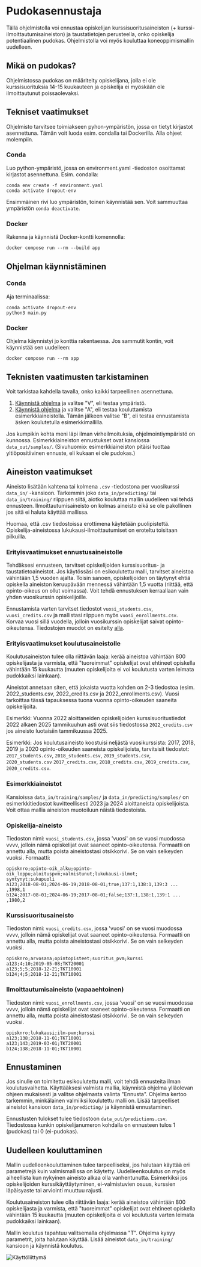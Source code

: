 # Pudokasennustaja

Tällä ohjelmistolla voi ennustaa opiskelijan kurssisuoritusaineiston (+ kurssi-ilmoittautumisaineiston) ja taustatietojen perusteella, onko opiskelija potentiaalinen pudokas. Ohjelmistolla voi myös kouluttaa koneoppimismallin uudelleen.

## Mikä on pudokas?

Ohjelmistossa pudokas on määritelty opiskelijana, jolla ei ole kurssisuorituksia 14-15 kuukauteen ja opiskelija ei myöskään ole ilmoittautunut poissaolevaksi.

## Tekniset vaatimukset

Ohjelmisto tarvitsee toimiakseen pyhon-ympäristön, jossa on tietyt kirjastot asennettuna. Tämän voit luoda esim. condalla tai Dockerilla. Alla ohjeet molempiin.

### Conda
Luo python-ympäristö, jossa on environment.yaml -tiedoston osoittamat kirjastot asennettuna. Esim. condalla: 
```
conda env create -f environment.yaml
conda activate dropout-env
```
Ensimmäinen rivi luo ympäristön, toinen käynnistää sen. Voit sammuuttaa ympäristön ```conda deactivate```.

### Docker

Rakenna ja käynnistä Docker-kontti komennolla:
```
docker compose run --rm --build app
```

## Ohjelman käynnistäminen

### Conda
Aja terminaalissa:
```
conda activate dropout-env
python3 main.py
```

### Docker
Ohjelma käynnistyi jo konttia rakentaessa. Jos sammutit kontin, voit käynnistää sen uudelleen:
```
docker compose run --rm app
```

## Teknisten vaatimusten tarkistaminen

Voit tarkistaa kahdella tavalla, onko kaikki tarpeellinen asennettuna.
1. [Käynnistä ohjelma](#ohjelman-käynnistäminen) ja valitse "V", eli testaa ympäristö.
2. [Käynnistä ohjelma](#ohjelman-käynnistäminen) ja valitse "A", eli testaa kouluttamista esimerkkiaineistolla. Tämän jälkeen valitse "B", eli testaa ennustamista äsken koulutetulla esimerkkimallilla.

Jos kumpikin kohta meni läpi ilman virheilmoituksia, ohjelmointiympäristö on kunnossa. Esimerkkiaineiston ennustukset ovat kansiossa ```data_out/samples/```. (Sivuhuomio: esimerkkiaineiston pitäisi tuottaa yltiöpositiivinen ennuste, eli kukaan ei ole pudokas.)

## Aineiston vaatimukset

Aineisto lisätään kahtena tai kolmena ```.csv``` -tiedostona per vuosikurssi ```data_in/``` -kansioon. Tarkemmin joko ```data_in/predicting/``` tai ```data_in/training/``` riippuen siitä, aiotko kouluttaa mallin uudelleen vai tehdä ennusteen.
Ilmoittautumisaineisto on kolmas aineisto eikä se ole pakollinen jos sitä ei haluta käyttää mallissa.

Huomaa, että .csv tiedostoissa erottimena käytetään puolipistettä. Opiskelija-aineistossa lukukausi-ilmoittautumiset on eroteltu toisitaan pilkuilla.

### Erityisvaatimukset ennustusaineistolle

Tehdäksesi ennusteen, tarvitset opiskelijoiden kurssisuoritus- ja taustatietoaineistot. Jos käytössäsi on esikoulutettu malli, tarvitset aineistoa vähintään 1,5 vuoden ajalta. Toisin sanoen, opiskelijoiden on täytynyt ehtiä opiskella aineiston keruupävään mennessä vähintään 1,5 vuotta (riittää, että opinto-oikeus on ollut voimassa). Voit tehdä ennustuksen kerraallaan vain yhden vuosikurssin opiskelijoille.

Ennustamista varten tarvitset tiedostot ```vuosi_students.csv```, ```vuosi_credits.csv``` ja mallistasi riippuen myös ```vuosi_enrollments.csv```. Korvaa vuosi sillä vuodella, jolloin vuosikurssin opiskelijat saivat opinto-oikeutensa. Tiedostojen muodot on esitelty [alla](#opiskelija-aineisto).

### Erityisvaatimukset koulutusaineistolle

Koulutusaineiston tulee olla riittävän laaja: kerää aineistoa vähintään 800 opiskelijasta ja varmista, että "tuoreimmat" opiskelijat ovat ehtineet opiskella vähintään 15 kuukautta (muuten opiskelijoita ei voi koulutusta varten leimata pudokkaiksi lainkaan).

Aineistot annetaan siten, että jokaista vuotta kohden on 2-3 tiedostoa (esim. 2022_students.csv, 2022_credits.csv ja 2022_enrollments.csv).
Vuosi tarkoittaa tässä tapauksessa tuona vuonna opinto-oikeuden saaneita opiskelijoita.

Esimerkki: Vuonna 2022 aloittaneiden opiskelijoiden kurssisuoritustiedot 2022 alkaen 2025 tammikuuhun asti ovat siis tiedostossa ```2022_credits.csv``` jos aineisto luotaisiin tammikuussa 2025.

Esimerkki: Jos koulutusaineisto koostuisi neljästä vuosikurssista: 2017, 2018, 2019 ja 2020 opinto-oikeuden saaneista opiskelijoista, tarvitsisit tiedostot: ```2017_students.csv```, ```2018_students.csv```, ```2019_students.csv```, ```2020_students.csv``` ```2017_credits.csv```, ```2018_credits.csv```, ```2019_credits.csv```, ```2020_credits.csv```.

### Esimerkkiaineistot

Kansioissa ```data_in/training/samples/``` ja  ```data_in/predicting/samples/``` on esimerkkitiedostot kuvitteellisesti 2023 ja 2024 aloittaneista opiskelijoista. Voit ottaa mallia aineiston muotoiluun näistä tiedostoista.

### Opiskelija-aineisto
Tiedoston nimi: ```vuosi_students.csv```, jossa 'vuosi' on se vuosi muodossa vvvv, jolloin nämä opiskelijat ovat saaneet opinto-oikeutensa.
Formaatti on annettu alla, mutta poista aineistostasi otsikkorivi. Se on vain selkeyden vuoksi.
Formaatti:
```
opisknro;opinto-oik_alku;opinto-oik_loppu;aloituspvm;valmistunut;lukukausi-ilmot;
syntynyt;sukupuoli
a123;2018-08-01;2024-06-19;2018-08-01;true;137:1,138:1,139:3 ... ,1998,1
b124;2017-08-01;2024-06-19;2017-08-01;false;137:1,138:1,139:1 ... ,1980,2
```
### Kurssisuoritusaineisto
Tiedoston nimi: ```vuosi_credits.csv```, jossa 'vuosi' on se vuosi muodossa vvvv, jolloin nämä opiskelijat ovat saaneet opinto-oikeutensa.
Formaatti on annettu alla, mutta poista aineistostasi otsikkorivi. Se on vain selkeyden vuoksi.
```
opisknro;arvosana;opintopisteet;suoritus_pvm;kurssi
a123;4;10;2019-05-08;TKT20001
a123;5;5;2018-12-21;TKT10001
b124;4;5;2018-12-21;TKT10001
```

### Ilmoittautumisaineisto (vapaaehtoinen)
Tiedoston nimi: ```vuosi_enrollments.csv```, jossa 'vuosi' on se vuosi muodossa vvvv, jolloin nämä opiskelijat ovat saaneet opinto-oikeutensa.
Formaatti on annettu alla, mutta poista aineistostasi otsikkorivi. Se on vain selkeyden vuoksi.
```
opisknro;lukukausi;ilm-pvm;kurssi
a123;138;2018-11-01;TKT10001
a123;143;2019-03-01;TKT20001
b124;138;2018-11-01;TKT10001
```

## Ennustaminen

Jos sinulle on toimitettu esikoulutettu malli, voit tehdä ennusteita ilman koulutusvaihetta. Käyttääksesi valmista mallia, käynnistä ohjelma ylläolevan ohjeen mukaisesti ja valitse ohjelmasta valinta "Ennusta". Ohjelma kertoo tarkemmin, minkälainen valmiiksi koulutettu malli on. Lisää tarpeelliset aineistot kansioon ```data_in/predicting/``` ja käynnistä ennustaminen.

Ennustusten tulokset tulee tiedostoon ```data_out/predictions.csv```. Tiedostossa kunkin opiskelijanumeron kohdalla on ennusteen tulos 1 (pudokas) tai 0 (ei-pudokas).

## Uudelleen kouluttaminen

Mallin uudelleenkouluttaminen tulee tarpeelliseksi, jos halutaan käyttää eri parametrejä kuin valmismallissa on käytetty. Uudelleenkoulutus on myös aiheellista kun nykyinen aineisto alkaa olla vanhentunutta. Esimerkiksi jos opiskelijoiden kurssikäyttäytyminen, ei-valmistuvien osuus, kurssien läpäisyaste tai arviointi muuttuu rajusti.

Koulutusaineiston tulee olla riittävän laaja: kerää aineistoa vähintään 800 opiskelijasta ja varmista, että "tuoreimmat" opiskelijat ovat ehtineet opiskella vähintään 15 kuukautta (muuten opiskelijoita ei voi koulutusta varten leimata pudokkaiksi lainkaan).

Mallin koulutus tapahtuu valitsemalla ohjelmassa "T". Ohjelma kysyy parametrit, joita halutaan käyttää. Lisää aineistot ```data_in/training/``` kansioon ja käynnistä koulutus.

![Käyttöliittymä](app/pictures/ui.png)
